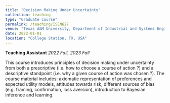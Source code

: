 ```yaml
---
title: "Decision Making Under Uncertainty"
collection: teaching
type: "Graduate course"
permalink: /teaching/ISEN627
venue: "Texas A&M University, Department of Industrial and Systems Engineering"
date: 2022-01-01
location: "College Station, TX, USA"
---
```


**Teaching Assistant** 
*2022 Fall, 2023 Fall*

This course introduces principles of decision making under uncertainty from both a prescriptive (i.e. how to choose a 
course of action ?) and a descriptive standpoint (i.e. why a given course of action was chosen ?). The course material 
includes: axiomatic representation of preferences and expected utility models, attitudes towards risk, different sources
of bias (e.g. framing, confirmation, loss aversion), introduction to Bayesian inference and learning.


